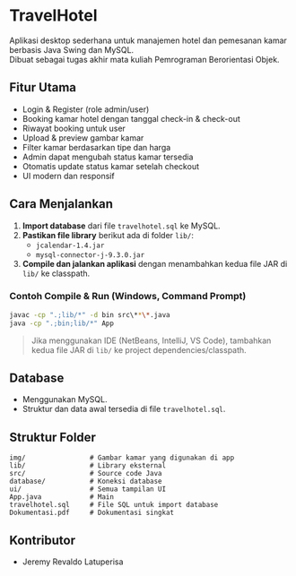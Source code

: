 # TravelHotel
Aplikasi desktop sederhana untuk manajemen hotel dan pemesanan kamar berbasis Java Swing dan MySQL.  
Dibuat sebagai tugas akhir mata kuliah Pemrograman Berorientasi Objek.

## Fitur Utama
- Login & Register (role admin/user)
- Booking kamar hotel dengan tanggal check-in & check-out
- Riwayat booking untuk user
- Upload & preview gambar kamar
- Filter kamar berdasarkan tipe dan harga
- Admin dapat mengubah status kamar tersedia
- Otomatis update status kamar setelah checkout
- UI modern dan responsif

## Cara Menjalankan
1. **Import database** dari file `travelhotel.sql` ke MySQL.
2. **Pastikan file library** berikut ada di folder `lib/`:
   - `jcalendar-1.4.jar`
   - `mysql-connector-j-9.3.0.jar`
3. **Compile dan jalankan aplikasi** dengan menambahkan kedua file JAR di `lib/` ke classpath.

### Contoh Compile & Run (Windows, Command Prompt)
```sh
javac -cp ".;lib/*" -d bin src\**\*.java
java -cp ".;bin;lib/*" App
```
> Jika menggunakan IDE (NetBeans, IntelliJ, VS Code), tambahkan kedua file JAR di `lib/` ke project dependencies/classpath.

## Database
- Menggunakan MySQL.
- Struktur dan data awal tersedia di file `travelhotel.sql`.

## Struktur Folder
```
img/                # Gambar kamar yang digunakan di app
lib/                # Library eksternal 
src/                # Source code Java
database/           # Koneksi database
ui/                 # Semua tampilan UI
App.java            # Main
travelhotel.sql     # File SQL untuk import database
Dokumentasi.pdf     # Dokumentasi singkat
```

## Kontributor
- Jeremy Revaldo Latuperisa
